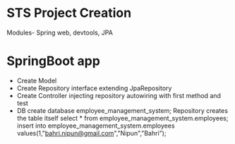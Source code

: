 
# STS Project Creation
Modules- Spring web, devtools, JPA

# SpringBoot app
- Create Model
- Create Repository interface extending JpaRepository
- Create Controller injecting repository autowiring with first method and test
- DB
create database employee_management_system;
Repository creates the table itself
select * from employee_management_system.employees;
insert into employee_management_system.employees values(1,"bahri.nipun@gmail.com","Nipun","Bahri");

